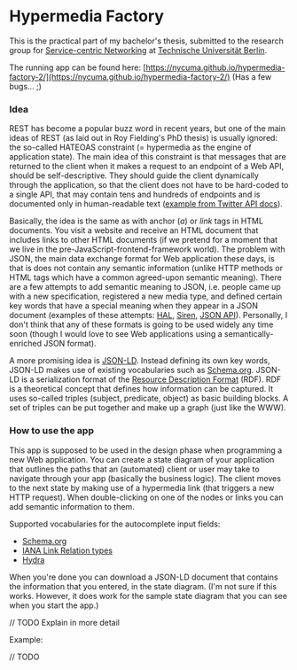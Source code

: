 # Hypermedia Factory

This is the practical part of my bachelor's thesis, submitted to the research group for [Service-centric Networking](https://www.snet.tu-berlin.de/) at [Technische Universität Berlin](http://www.tu-berlin.de/).

The running app can be found here: [https://nycuma.github.io/hypermedia-factory-2/](https://nycuma.github.io/hypermedia-factory-2/) (Has a few bugs... ;)

### Idea

REST has become a popular buzz word in recent years, but one of the main ideas of REST (as laid out in Roy Fielding's PhD thesis) is usually ignored: the so-called HATEOAS constraint (= hypermedia as the engine of application state). The main idea of this constraint is that messages that are returned to the client when it makes a request to an endpoint of a Web API, should be self-descriptive. They should guide the client dynamically through the application, so that the client does not have to be hard-coded to a single API, that may contain tens and hundreds of endpoints and is documented only in human-readable text ([example from Twitter API docs](https://developer.twitter.com/en/docs/tweets/post-and-engage/api-reference/post-statuses-update)).

Basically, the idea is the same as with anchor (*a*) or *link* tags in HTML documents. You visit a website and receive an HTML document that includes links to other HTML documents (if we pretend for a moment that we live in the pre-JavaScript-frontend-framework world). The problem with JSON, the main data exchange format for Web application these days, is that is does not contain any semantic information (unlike HTTP methods or HTML tags which have a common agreed-upon semantic meaning). There are a few attempts to add semantic meaning to JSON, i.e. people came up with a new specification, registered a new media type, and defined certain key words that have a special meaning when they appear in a JSON document (examples of these attempts: [HAL](https://tools.ietf.org/html/draft-kelly-json-hal-08), [Siren](https://github.com/kevinswiber/siren), [JSON API](http://jsonapi.org/)). Personally, I don't think that any of these formats is going to be used widely any time soon (though I would love to see Web applications using a semantically-enriched JSON format). 

A more promising idea is [JSON-LD](https://www.w3.org/TR/json-ld/). Instead defining its own key words, JSON-LD makes use of existing vocabularies such as [Schema.org](https://schema.org/). JSON-LD is a serialization format of the [Resource Description Format](http://www.w3.org/TR/rdf11-concepts/) (RDF). RDF is a theoretical concept that defines how information can be captured. It uses so-called triples (subject, predicate, object) as basic building blocks. A set of triples can be put together and make up a graph (just like the WWW).

### How to use the app

This app is supposed to be used in the design phase when programming a new Web application. You can create a state diagram of your application that outlines the paths that an (automated) client or user may take to navigate through your app (basically the business logic). The client moves to the next state by making use of a hypermedia link (that triggers a new HTTP request). When double-clicking on one of the nodes or links you can add semantic information to them.

Supported vocabularies for the autocomplete input fields:

*   [Schema.org](https://schema.org/)
*   [IANA Link Relation types](https://www.iana.org/assignments/link-relations)
*   [Hydra](http://www.hydra-cg.com/spec/latest/core/)

When you're done you can download a JSON-LD document that contains the information that you entered, in the state diagram. (I'm not sure if this works. However, it does work for the sample state diagram that you can see when you start the app.)

// TODO Explain in more detail

Example:

// TODO
